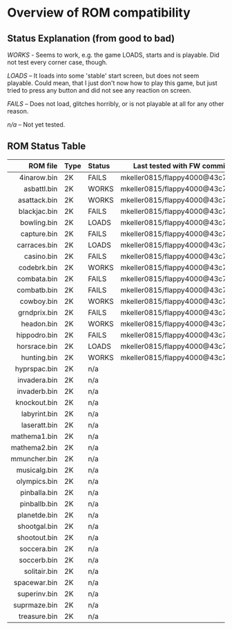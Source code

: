 Overview of ROM compatibility
=============================

Status Explanation (from good to bad)
-------------------------------------
*WORKS* - Seems to work, e.g. the game LOADS, starts and is playable. Did not
test every corner case, though.

*LOADS* – It loads into some 'stable' start screen, but does not seem
playable. Could mean, that I just don't now how to play this game, but just
tried to press any button and did not see any reaction on screen.

*FAILS* – Does not load, glitches horribly, or is not playable at all for any
other reason.

*n/a* – Not yet tested.

ROM Status Table
----------------

ROM file     | Type | Status | Last tested with FW commit
------------:|:-----|:-------|-------------------------------
 4inarow.bin | 2K   | FAILS  | mkeller0815/flappy4000@43c7404
 asbattl.bin | 2K   | WORKS  | mkeller0815/flappy4000@43c7404
asattack.bin | 2K   | WORKS  | mkeller0815/flappy4000@43c7404
blackjac.bin | 2K   | FAILS  | mkeller0815/flappy4000@43c7404
 bowling.bin | 2K   | LOADS  | mkeller0815/flappy4000@43c7404
 capture.bin | 2K   | FAILS  | mkeller0815/flappy4000@43c7404
carraces.bin | 2K   | LOADS  | mkeller0815/flappy4000@43c7404
  casino.bin | 2K   | FAILS  | mkeller0815/flappy4000@43c7404
 codebrk.bin | 2K   | WORKS  | mkeller0815/flappy4000@43c7404
 combata.bin | 2K   | FAILS  | mkeller0815/flappy4000@43c7404
 combatb.bin | 2K   | FAILS  | mkeller0815/flappy4000@43c7404
  cowboy.bin | 2K   | WORKS  | mkeller0815/flappy4000@43c7404
grndprix.bin | 2K   | FAILS  | mkeller0815/flappy4000@43c7404
  headon.bin | 2K   | WORKS  | mkeller0815/flappy4000@43c7404
hippodro.bin | 2K   | FAILS  | mkeller0815/flappy4000@43c7404
horsrace.bin | 2K   | LOADS  | mkeller0815/flappy4000@43c7404
 hunting.bin | 2K   | WORKS  | mkeller0815/flappy4000@43c7404
hyprspac.bin | 2K   | n/a    |
invadera.bin | 2K   | n/a    |
invaderb.bin | 2K   | n/a    |
knockout.bin | 2K   | n/a    |
labyrint.bin | 2K   | n/a    |
laseratt.bin | 2K   | n/a    |
mathema1.bin | 2K   | n/a    |
mathema2.bin | 2K   | n/a    |
mmuncher.bin | 2K   | n/a    |
musicalg.bin | 2K   | n/a    |
olympics.bin | 2K   | n/a    |
pinballa.bin | 2K   | n/a    |
pinballb.bin | 2K   | n/a    |
planetde.bin | 2K   | n/a    |
shootgal.bin | 2K   | n/a    |
shootout.bin | 2K   | n/a    |
 soccera.bin | 2K   | n/a    |
 soccerb.bin | 2K   | n/a    |
solitair.bin | 2K   | n/a    |
spacewar.bin | 2K   | n/a    |
superinv.bin | 2K   | n/a    |
suprmaze.bin | 2K   | n/a    |
treasure.bin | 2K   | n/a    |
